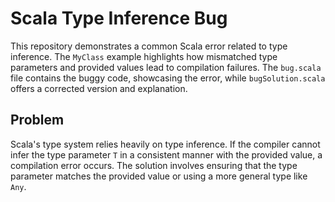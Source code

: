 # Scala Type Inference Bug

This repository demonstrates a common Scala error related to type inference. The `MyClass` example highlights how mismatched type parameters and provided values lead to compilation failures. The `bug.scala` file contains the buggy code, showcasing the error, while `bugSolution.scala` offers a corrected version and explanation.

## Problem

Scala's type system relies heavily on type inference. If the compiler cannot infer the type parameter `T` in a consistent manner with the provided value, a compilation error occurs. The solution involves ensuring that the type parameter matches the provided value or using a more general type like `Any`. 